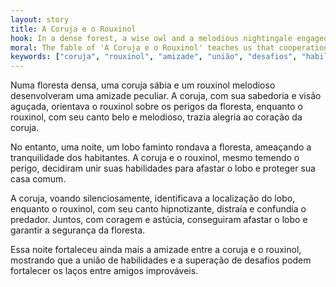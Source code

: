 ```yaml
---
layout: story
title: A Coruja e o Rouxinol
hook: In a dense forest, a wise owl and a melodious nightingale engaged in a peculiar friendship. Their bond was soon tested by an unexpected event. Discover the outcome of their tale!
moral: The fable of 'A Coruja e o Rouxinol' teaches us that cooperation and unity can overcome even the most daunting challenges. When different strengths are joined together, great things can be achieved.
keywords: ["coruja", "rouxinol", "amizade", "união", "desafios", "habilidades", "coragem", "sabedoria", "perigo"]
---
```


Numa floresta densa, uma coruja sábia e um rouxinol melodioso desenvolveram uma amizade peculiar. A coruja, com sua sabedoria e visão aguçada, orientava o rouxinol sobre os perigos da floresta, enquanto o rouxinol, com seu canto belo e melodioso, trazia alegria ao coração da coruja.

No entanto, uma noite, um lobo faminto rondava a floresta, ameaçando a tranquilidade dos habitantes. A coruja e o rouxinol, mesmo temendo o perigo, decidiram unir suas habilidades para afastar o lobo e proteger sua casa comum.

A coruja, voando silenciosamente, identificava a localização do lobo, enquanto o rouxinol, com seu canto hipnotizante, distraía e confundia o predador. Juntos, com coragem e astúcia, conseguiram afastar o lobo e garantir a segurança da floresta.

Essa noite fortaleceu ainda mais a amizade entre a coruja e o rouxinol, mostrando que a união de habilidades e a superação de desafios podem fortalecer os laços entre amigos improváveis.
